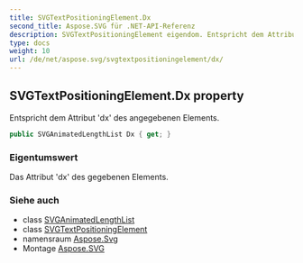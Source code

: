 ```yaml
---
title: SVGTextPositioningElement.Dx
second_title: Aspose.SVG für .NET-API-Referenz
description: SVGTextPositioningElement eigendom. Entspricht dem Attribut dx des angegebenen Elements.
type: docs
weight: 10
url: /de/net/aspose.svg/svgtextpositioningelement/dx/
---
```

## SVGTextPositioningElement.Dx property

Entspricht dem Attribut 'dx' des angegebenen Elements.

```csharp
public SVGAnimatedLengthList Dx { get; }
```

### Eigentumswert

Das Attribut 'dx' des gegebenen Elements.

### Siehe auch

* class [SVGAnimatedLengthList](../../../aspose.svg.datatypes/svganimatedlengthlist/)
* class [SVGTextPositioningElement](../)
* namensraum [Aspose.Svg](../../svgtextpositioningelement/)
* Montage [Aspose.SVG](../../../)


